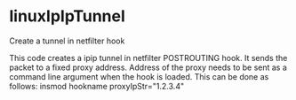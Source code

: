 # linuxIpIpTunnel
Create a tunnel in netfilter hook

This code creates a ipip tunnel in netfilter POSTROUTING hook.
It sends the packet to a fixed proxy address. Address of the proxy
needs to be sent as a command line argument when the hook is loaded.
This can be done as follows:
insmod hookname proxyIpStr="1.2.3.4"
